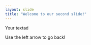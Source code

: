 ```yaml
---
layout: slide
title: "Welcome to our second slide!"
---
```

Your textad

Use the left arrow to go back!